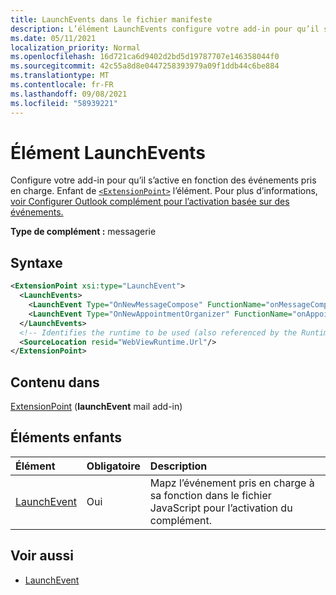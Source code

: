 ```yaml
---
title: LaunchEvents dans le fichier manifeste
description: L’élément LaunchEvents configure votre add-in pour qu’il s’active en fonction des événements pris en charge.
ms.date: 05/11/2021
localization_priority: Normal
ms.openlocfilehash: 16d721ca6d9402d2bd5d19787707e146358044f0
ms.sourcegitcommit: 42c55a8d8e0447258393979a09f1ddb44c6be884
ms.translationtype: MT
ms.contentlocale: fr-FR
ms.lasthandoff: 09/08/2021
ms.locfileid: "58939221"
---
```

# <a name="launchevents-element"></a>Élément LaunchEvents

Configure votre add-in pour qu’il s’active en fonction des événements pris en charge. Enfant de [`<ExtensionPoint>`](extensionpoint.md) l’élément. Pour plus d’informations, [voir Configurer Outlook complément pour l’activation basée sur des événements.](../../outlook/autolaunch.md)

**Type de complément :** messagerie

## <a name="syntax"></a>Syntaxe

```XML
<ExtensionPoint xsi:type="LaunchEvent">
  <LaunchEvents>
    <LaunchEvent Type="OnNewMessageCompose" FunctionName="onMessageComposeHandler"/>
    <LaunchEvent Type="OnNewAppointmentOrganizer" FunctionName="onAppointmentComposeHandler"/>
  </LaunchEvents>
  <!-- Identifies the runtime to be used (also referenced by the Runtime element). -->
  <SourceLocation resid="WebViewRuntime.Url"/>
</ExtensionPoint>
```

## <a name="contained-in"></a>Contenu dans

[ExtensionPoint](extensionpoint.md) (**launchEvent** mail add-in)

## <a name="child-elements"></a>Éléments enfants

|  Élément |  Obligatoire  |  Description  |
|:-----|:-----|:-----|
| [LaunchEvent](launchevent.md) | Oui |  Mapz l’événement pris en charge à sa fonction dans le fichier JavaScript pour l’activation du complément. |

## <a name="see-also"></a>Voir aussi

- [LaunchEvent](launchevent.md)
